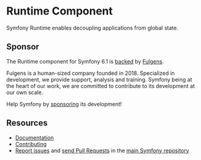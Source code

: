 Runtime Component
=================

Symfony Runtime enables decoupling applications from global state.

Sponsor
-------

The Runtime component for Symfony 6.1 is [backed][1] by [Fulgens][2].

Fulgens is a human-sized company founded in 2018. Specialized in development, we
provide support, analysis and training. Symfony being at the heart of our work,
we are committed to contribute to its development at our own scale.

Help Symfony by [sponsoring][3] its development!

Resources
---------

 * [Documentation](https://symfony.com/doc/current/components/runtime.html)
 * [Contributing](https://symfony.com/doc/current/contributing/index.html)
 * [Report issues](https://github.com/symfony/symfony/issues) and
   [send Pull Requests](https://github.com/symfony/symfony/pulls)
   in the [main Symfony repository](https://github.com/symfony/symfony)

[1]: https://symfony.com/backers
[2]: https://fulgens.be
[3]: https://symfony.com/sponsor
